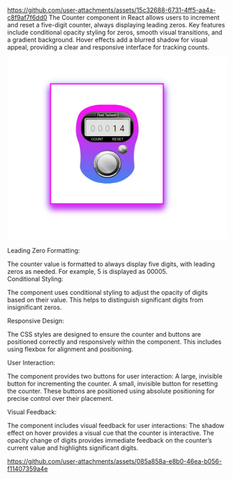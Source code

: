 
https://github.com/user-attachments/assets/15c32688-6731-4ff5-aa4a-c8f9af7f6dd0
The Counter component in React allows users to increment and reset a five-digit counter, always displaying leading zeros. Key features include conditional opacity styling for zeros, smooth visual transitions, and a gradient background. Hover effects add a blurred shadow for visual appeal, providing a clear and responsive interface for tracking counts.

<a>
  <img src="src/Counter-app.png" alt="Example Image">
</a>


Leading Zero Formatting:

The counter value is formatted to always display five digits, with leading zeros as needed. For example, 5 is displayed as 00005.
<br/>
Conditional Styling:

The component uses conditional styling to adjust the opacity of digits based on their value. This helps to distinguish significant digits from insignificant zeros.
<br/>

Responsive Design:

The CSS styles are designed to ensure the counter and buttons are positioned correctly and responsively within the component. This includes using flexbox for alignment and positioning.
<br/>

User Interaction:

The component provides two buttons for user interaction:
A large, invisible button for incrementing the counter.
A small, invisible button for resetting the counter.
These buttons are positioned using absolute positioning for precise control over their placement.
<br/>

Visual Feedback:

The component includes visual feedback for user interactions:
The shadow effect on hover provides a visual cue that the counter is interactive.
The opacity change of digits provides immediate feedback on the counter’s current value and highlights significant digits.


https://github.com/user-attachments/assets/085a858a-e8b0-46ea-b056-f11407359a4e

